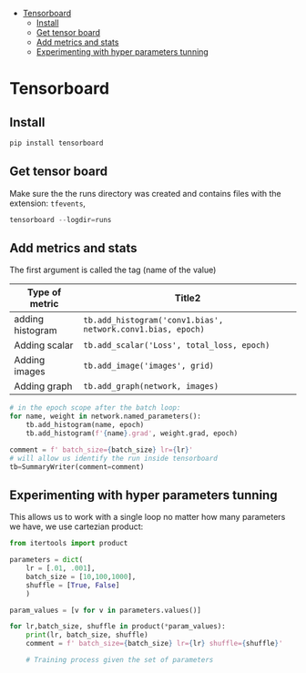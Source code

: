 <!--ts-->
   * [Tensorboard](#tensorboard)
      * [Install](#install)
      * [Get tensor board](#get-tensor-board)
      * [Add metrics and stats](#add-metrics-and-stats)
      * [Experimenting with hyper parameters tunning](#experimenting-with-hyper-parameters-tunning)

<!-- Added by: gil_diy, at: Sat 30 Jan 2021 15:36:45 IST -->

<!--te-->

# Tensorboard

## Install 

```python
pip install tensorboard
```


## Get tensor board

Make sure the the runs directory was created and contains files with the extension: `tfevents`,

```python
tensorboard --logdir=runs
```


## Add metrics and stats

The first argument is called the tag (name of the value)

 Type of metric| Title2
------------|----------
 adding histogram | `tb.add_histogram('conv1.bias', network.conv1.bias, epoch)`
 Adding scalar  | `tb.add_scalar('Loss', total_loss, epoch)`
 Adding images  | `tb.add_image('images', grid)`
 Adding graph  | `tb.add_graph(network, images)`


```python
# in the epoch scope after the batch loop:
for name, weight in network.named_parameters():
	tb.add_histogram(name, epoch)
	tb.add_histogram(f'{name}.grad', weight.grad, epoch)
```



```python
comment = f' batch_size={batch_size} lr={lr}'
# will allow us identify the run inside tensorboard
tb=SummaryWriter(comment=comment)
```

## Experimenting with hyper parameters tunning 
This allows us to work with a single loop no matter how many parameters we have, 
we use cartezian product:
```python
from itertools import product

parameters = dict(
	lr = [.01, .001],
	batch_size = [10,100,1000],
	shuffle = [True, False]	
	)

param_values = [v for v in parameters.values()]

for lr,batch_size, shuffle in product(*param_values):
	print(lr, batch_size, shuffle)
	comment = f' batch_size={batch_size} lr={lr} shuffle={shuffle}'

	# Training process given the set of parameters
```